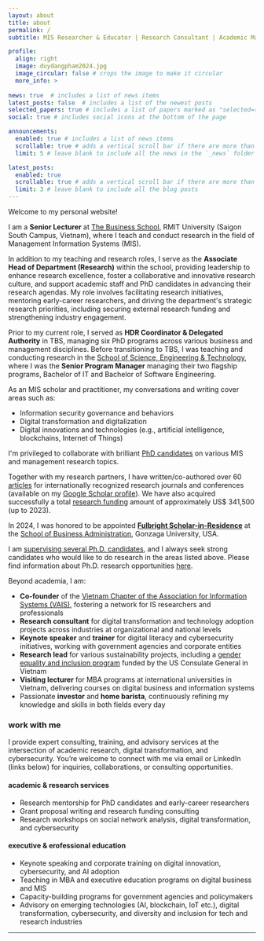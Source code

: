 ```yaml
---
layout: about
title: about
permalink: /
subtitle: MIS Researcher & Educator | Research Consultant | Academic Manager | Fulbright U.S. S-I-R '24 

profile:
  align: right
  image: duydangpham2024.jpg
  image_circular: false # crops the image to make it circular
  more_info: >
    
news: true  # includes a list of news items
latest_posts: false  # includes a list of the newest posts
selected_papers: true # includes a list of papers marked as "selected={true}"
social: true # includes social icons at the bottom of the page

announcements:
  enabled: true # includes a list of news items
  scrollable: true # adds a vertical scroll bar if there are more than 3 news items
  limit: 5 # leave blank to include all the news in the `_news` folder

latest_posts:
  enabled: true
  scrollable: true # adds a vertical scroll bar if there are more than 3 new posts items
  limit: 3 # leave blank to include all the blog posts
---
```


Welcome to my personal website!

I am a **Senior Lecturer** at <a href="https://www.rmit.edu.vn/about-us/schools-and-centres/the-business-school" target="\_blank">The Business School</a>, RMIT University (Saigon South Campus, Vietnam), where I teach and conduct research in the field of Management Information Systems (MIS).

In addition to my teaching and research roles, I serve as the **Associate Head of Department (Research)** within the school, providing leadership to enhance research excellence, foster a collaborative and innovative research culture, and support academic staff and PhD candidates in advancing their research agendas. My role involves facilitating research initiatives, mentoring early-career researchers, and driving the department's strategic research priorities, including securing external research funding and strengthening industry engagement.

Prior to my current role, I served as **HDR Coordinator & Delegated Authority** in TBS, managing six PhD programs across various business and management disciplines. Before transitioning to TBS, I was teaching and conducting research in the <a href="https://www.rmit.edu.vn/our-schools-centres/school-science-technology" target="\_blank">School of Science, Engineering &amp; Technology</a>, where I was the **Senior Program Manager** managing their two flagship programs, Bachelor of IT and Bachelor of Software Engineering.

As an MIS scholar and practitioner, my conversations and writing cover areas such as:
- Information security governance and behaviors
- Digital transformation and digitalization
- Digital innovations and technologies (e.g., artificial intelligence, blockchains, Internet of Things)

I'm privileged to collaborate with brilliant [PhD candidates](/teaching) on various MIS and management research topics.

Together with my research partners, I have written/co-authored over 60 [articles](/publications) for internationally recognized research journals and conferences (available on my <a href="https://scholar.google.com.vn/citations?hl=en&user=lkYFFvAAAAAJ" target="\_blank">Google Scholar profile</a>). We have also acquired successfully a total [research funding](/_projects/) amount of approximately US$ 341,500 (up to 2023).

In 2024, I was honored to be appointed <b><a href="https://www.gonzaga.edu/news-events/stories/2024/8/12/meet-fulbright-scholar-in-residence-duy-dang" target="\_blank">Fulbright Scholar-in-Residence</a></b> at the <a href="https://www.gonzaga.edu/school-of-business-administration/undergraduate/business-administration/management-information-systems" target="\_blank">School of Business Administration</a>, Gonzaga University, USA.

I am [supervising several Ph.D. candidates](/teaching-and-phd-supervision), and I always seek strong candidates who would like to do research in the areas listed above. Please find information about Ph.D. research opportunities <a href="https://www.drduydangpham.com/2022/06/11/phd-scholarship-at-rmit-vietnam.html" target="\_blank">here</a>.

Beyond academia, I am:
- **Co-founder** of the <a href="https://vn-ais.org/" target="\_blank">Vietnam Chapter of the Association for Information Systems (VAIS)</a>, fostering a network for IS researchers and professionals
- **Research consultant** for digital transformation and technology adoption projects across industries at organizational and national levels
- **Keynote speaker** and **trainer** for digital literacy and cybersecurity initiatives, working with government agencies and corporate entities
- **Research lead** for various sustainability projects, including a <a href="https://genderdiversity.vn/" target="\_blank">gender equality and inclusion program</a> funded by the US Consulate General in Vietnam
- **Visiting lecturer** for MBA programs at international universities in Vietnam, delivering courses on digital business and information systems
- Passionate **investor** and **home barista**, continuously refining my knowledge and skills in both fields every day

### work with me
I provide expert consulting, training, and advisory services at the intersection of academic research, digital transformation, and cybersecurity. You’re welcome to connect with me via email or LinkedIn (links below) for inquiries, collaborations, or consulting opportunities.

#### academic & research services
- Research mentorship for PhD candidates and early-career researchers
- Grant proposal writing and research funding consulting
- Research workshops on social network analysis, digital transformation, and cybersecurity

#### executive & erofessional education
- Keynote speaking and corporate training on digital innovation, cybersecurity, and AI adoption
- Teaching in MBA and executive education programs on digital business and MIS
- Capacity-building programs for government agencies and policymakers
- Advisory on emerging technologies (AI, blockchain, IoT etc.), digital transformation, cybersecurity, and diversity and inclusion for tech and research industries

<hr>